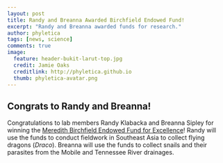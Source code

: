 ```yaml
---
layout: post
title: Randy and Breanna Awarded Birchfield Endowed Fund!
excerpt: "Randy and Breanna awarded funds for research."
author: phyletica
tags: [news, science]
comments: true
image:
  feature: header-bukit-larut-top.jpg
  credit: Jamie Oaks
  creditlink: http://phyletica.github.io
  thumb: phyletica-avatar.png
---
```


## Congrats to Randy and Breanna!

Congratulations to lab members Randy Klabacka and Breanna Sipley for winning
the
[Meredith Birchfield Endowed Fund for
Excellence](http://www.auburn.edu/cosam/news/articles/2017/06/cosam-benefactors-fund-for-excellence-awards-department-of-biological-sciences-students.htm)!
Randy will use the funds to conduct fieldwork in Southeast Asia to collect
flying dragons (*Draco*).  Breanna will use the funds to collect snails and
their parasites from the Mobile and Tennessee River drainages.
